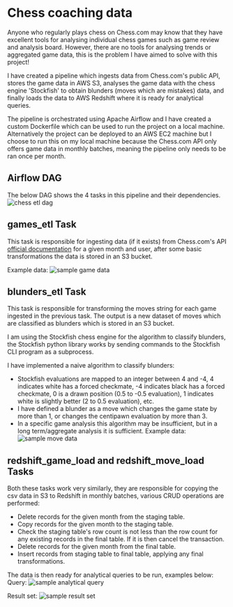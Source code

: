 # Chess coaching data
Anyone who regularly plays chess on Chess.com may know that they have excellent tools for analysing individual chess games such as game review and analysis board. However, there are no tools for analysing trends or aggregated game data, this is the problem I have aimed to solve with this project!

I have created a pipeline which ingests data from Chess.com's public API, stores the game data in AWS S3, analyses the game data with the chess engine 'Stockfish' to obtain blunders (moves which are mistakes) data, and finally loads the data to AWS Redshift where it is ready for analytical queries. 

The pipeline is orchestrated using Apache Airflow and I have created a custom Dockerfile which can be used to run the project on a local machine. Alternatively the project can be deployed to an AWS EC2 machine but I choose to run this on my local machine because the Chess.com API only offers game data in monthly batches, meaning the pipeline only needs to be ran once per month.

## Airflow DAG
The below DAG shows the 4 tasks in this pipeline and their dependencies.
![chess etl dag](https://github.com/user-attachments/assets/6535cbf2-8f0b-4fe2-9208-1a460becbccd)

## games_etl Task
This task is responsible for ingesting data (if it exists) from Chess.com's API [official documentation](https://www.chess.com/news/view/published-data-api) for a given month and user, after some basic transformations the data is stored in an S3 bucket.

Example data:
![sample game data](https://github.com/user-attachments/assets/fbfd72a4-2366-4bb9-bcc5-88184458ec51)

## blunders_etl Task
This task is responsible for transforming the moves string for each game ingested in the previous task. The output is a new dataset of moves which are classified as blunders which is stored in an S3 bucket.

I am using the Stockfish chess engine for the algorithm to classify blunders, the Stockfish python library works by sending commands to the Stockfish CLI program as a subprocess. 

I have implemented a naive algorithm to classify blunders: 
* Stockfish evaluations are mapped to an integer between 4 and -4, 4 indicates white has a forced checkmate, -4 indicates black has a forced checkmate, 0 is a drawn position (0.5 to -0.5 evaluation), 1 indicates white is slightly better (2 to 0.5 evaluation), etc.
* I have defined a blunder as a move which changes the game state by more than 1, or changes the centipawn evaluation by more than 3.
* In a specific game analysis this algorithm may be insufficient, but in a long term/aggregate analysis it is sufficient.
Example data:
![sample move data](https://github.com/user-attachments/assets/e193132c-34cb-4e04-bf1c-a1f3f511ecc3)

## redshift_game_load and redshift_move_load Tasks
Both these tasks work very similarly, they are responsible for copying the csv data in S3 to Redshift in monthly batches, various CRUD operations are performed:
* Delete records for the given month from the staging table.
* Copy records for the given month to the staging table.
* Check the staging table's row count is not less than the row count for any existing records in the final table. If it is then cancel the transaction.
* Delete records for the given month from the final table.
* Insert records from staging table to final table, applying any final transformations.

The data is then ready for analytical queries to be run, examples below:
Query:
![sample analytical query](https://github.com/user-attachments/assets/f170fcdb-b300-4696-b03b-da1b7c4a4d31)

Result set:
![sample result set](https://github.com/user-attachments/assets/a5d0cfc6-0668-4bc6-ab90-b4c875f5b62a)
